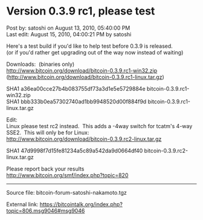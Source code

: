 # Version 0.3.9 rc1, please test

Post by: satoshi on August 13, 2010, 05:40:00 PM<br>
Last edit: August 15, 2010, 04:00:21 PM by satoshi

Here's a test build if you'd like to help test before 0.3.9 is released.<br>
(or if you'd rather get upgrading out of the way now instead of waiting)

Downloads: &nbsp;(binaries only)<br>
http://www.bitcoin.org/download/bitcoin-0.3.9.rc1-win32.zip <br>
(http://www.bitcoin.org/download/bitcoin-0.3.9.rc1-linux.tar.gz)

SHA1 a36ea00cce27b4b083755df73a3d1e5e5729884e bitcoin-0.3.9.rc1-win32.zip<br>
SHA1 bbb333b0ea57302740ad1bb9948520d00f884f9d bitcoin-0.3.9.rc1-linux.tar.gz

Edit:<br>
Linux please test rc2 instead. &nbsp;This adds a -4way switch for tcatm's 4-way SSE2. &nbsp;This will only be for Linux:<br>
http://www.bitcoin.org/download/bitcoin-0.3.9.rc2-linux.tar.gz

SHA1 47d9998f7d15fe81234a5c89a542da9d0664df40 bitcoin-0.3.9.rc2-linux.tar.gz

Please report back your results<br>
http://www.bitcoin.org/smf/index.php?topic=820

---

Source file: bitcoin-forum-satoshi-nakamoto.tgz

External link: https://bitcointalk.org/index.php?topic=806.msg9046#msg9046
